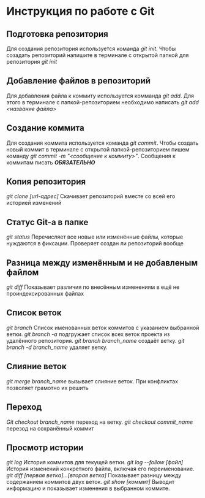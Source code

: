 # Инструкция по работе с Git

## Подготовка репозитория
Для создания репозитория используется команда *git init*. Чтобы созадать репозиторий напишите в терминале с открытой папкой для репозитория *git init*

## Добавление файлов в репозиторий

Для добавления файла к коммиту используется комманда *git add*. Для этого в терминале с папкой-репозиторием необходимо написать *git add <название файла>*

## Создание коммита
Для создания коммита используется команда *git commit*. Чтобы создать новый коммит в терминале с открытой папкой-репозиторием пишем команду *git commit -m "<сообщение к коммиту>"*. Сообщения к коммитам писать ***ОБЯЗАТЕЛЬНО***

## Копия репозитория
*git clone [url-адрес]*
Скачивает репозиторий вместе со всей его историей изменений

## Статус Git-a в папке
*git status*
Перечисляет все новые или изменённые файлы, которые нуждаются в фиксации. Проверяет создан ли репозиторий вообще

## Разница между изменённым и не добавленым файлом
*git diff*
Показывает различия по внесённым изменениям в ещё не проиндексированных файлах

## Список веток
*git branch*
Список именованных веток коммитов с указанием выбранной ветки. *git branch -a* подгружает список всех веток проекта из удалённого репозитория.
*git branch branch_name* создаёт ветку. *git branch -d branch_name* удаляет ветку.

## Слияние веток 
*git merge branch_name* вызывает слияние веток. При конфликтах позволяет грамотно их решить

## Переход
*Git checkout branch_name* переход на ветку. *git checkout commit_name* перезод на сохранённый коммит

## Просмотр истории
*git log* История коммитов для текущей ветки. *git log --follow [файл]* История изменений конкретного файла, включая его переименование. *git diff [первая ветка]...[вторая ветка]* Показывает разницу между содержанием коммитов двух веток. *git show [коммит]* Выводит информацию и показывает изменения в выбранном коммите.
